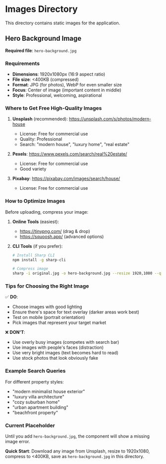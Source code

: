 # Images Directory

This directory contains static images for the application.

## Hero Background Image

**Required file**: `hero-background.jpg`

### Requirements

- **Dimensions**: 1920x1080px (16:9 aspect ratio)
- **File size**: <400KB (compressed)
- **Format**: JPG (for photos), WebP for even smaller size
- **Focus**: Center of image (important content in middle)
- **Style**: Professional, welcoming, aspirational

### Where to Get Free High-Quality Images

1. **Unsplash** (recommended): https://unsplash.com/s/photos/modern-house
   - License: Free for commercial use
   - Quality: Professional
   - Search: "modern house", "luxury home", "real estate"

2. **Pexels**: https://www.pexels.com/search/real%20estate/
   - License: Free for commercial use
   - Good variety

3. **Pixabay**: https://pixabay.com/images/search/house/
   - License: Free for commercial use

### How to Optimize Images

Before uploading, compress your image:

1. **Online Tools** (easiest):
   - https://tinypng.com/ (drag & drop)
   - https://squoosh.app/ (advanced options)

2. **CLI Tools** (if you prefer):
   ```bash
   # Install Sharp CLI
   npm install -g sharp-cli

   # Compress image
   sharp -i original.jpg -o hero-background.jpg --resize 1920,1080 --quality 85
   ```

### Tips for Choosing the Right Image

✅ **DO**:
- Choose images with good lighting
- Ensure there's space for text overlay (darker areas work best)
- Test on mobile (portrait orientation)
- Pick images that represent your target market

❌ **DON'T**:
- Use overly busy images (competes with search bar)
- Use images with people's faces (distraction)
- Use very bright images (text becomes hard to read)
- Use stock photos that look obviously fake

### Example Search Queries

For different property styles:
- "modern minimalist house exterior"
- "luxury villa architecture"
- "cozy suburban home"
- "urban apartment building"
- "beachfront property"

### Current Placeholder

Until you add `hero-background.jpg`, the component will show a missing image error.

**Quick Start**: Download any image from Unsplash, resize to 1920x1080, compress to <400KB, save as `hero-background.jpg` in this directory.
